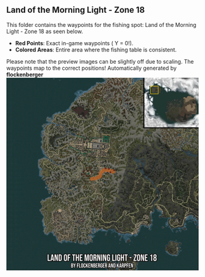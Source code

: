 ## Land of the Morning Light - Zone 18
This folder contains the waypoints for the fishing spot: Land of the Morning Light - Zone 18 as seen below.

- **Red Points**: Exact in-game waypoints ( Y = 0!).
- **Colored Areas**: Entire area where the fishing table is consistent.

Please note that the preview images can be slightly off due to scaling. The waypoints map to the correct positions!
Automatically generated by **flockenberger**
![preview_Land of the Morning Light - Zone 18](./Preview.webp)
